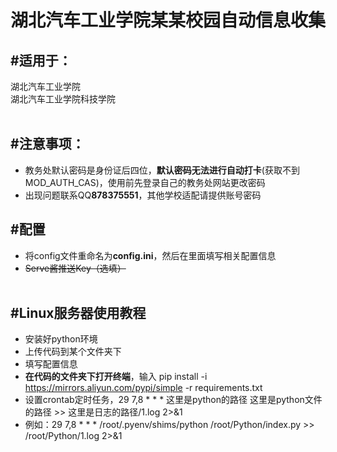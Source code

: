 湖北汽车工业学院某某校园自动信息收集 
====  
#**适用于**：
---
湖北汽车工业学院<br>
湖北汽车工业学院科技学院<br><br>


#注意事项：
---
* 教务处默认密码是身份证后四位，**默认密码无法进行自动打卡**(获取不到MOD_AUTH_CAS)，使用前先登录自己的教务处网站更改密码
* 出现问题联系QQ**878375551**，其他学校适配请提供账号密码

#配置
-----
* 将config文件重命名为**config.ini**，然后在里面填写相关配置信息
* ~~Serve酱推送Key（选填）<br><br>~~

#Linux服务器使用教程
---
* 安装好python环境
* 上传代码到某个文件夹下
* 填写配置信息
* **在代码的文件夹下打开终端**，输入 pip install -i https://mirrors.aliyun.com/pypi/simple -r requirements.txt
* 设置crontab定时任务，29 7,8 * * * 这里是python的路径 这里是python文件的路径 >> 这里是日志的路径/1.log 2>&1
* 例如：29 7,8 * * * /root/.pyenv/shims/python /root/Python/index.py >> /root/Python/1.log 2>&1




